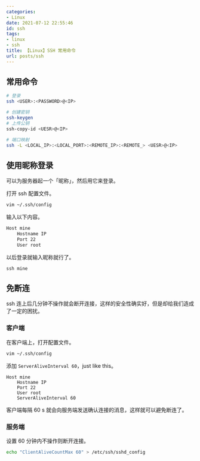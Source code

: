 ```yaml
---
categories:
- Linux
date: 2021-07-12 22:55:46
id: ssh
tags:
- linux
- ssh
title: 【Linux】SSH 常用命令
url: posts/ssh
---
```


## 常用命令

```bash
# 登录
ssh <USER>:<PASSWORD>@<IP>

# 创建密钥
ssh-keygen
# 上传公钥
ssh-copy-id <UESR>@<IP>

# 端口映射
ssh -L <LOCAL_IP>:<LOCAL_PORT>:<REMOTE_IP>:<REMOTE_> <UESR>@<IP>
```

<!-- more -->

## 使用昵称登录

可以为服务器起一个「昵称」，然后用它来登录。

打开 ssh 配置文件。

```sh
vim ~/.ssh/config
```

输入以下内容。

```sh
Host mine
    Hostname IP
    Port 22
    User root
```

以后登录就输入昵称就行了。

```ssh
ssh mine
```

## 免断连

ssh 连上后几分钟不操作就会断开连接，这样的安全性确实好，但是却给我们造成了一定的困扰。

### 客户端

在客户端上，打开配置文件。

```sh
vim ~/.ssh/config
```

添加 `ServerAliveInterval 60`，just like this。

```config
Host mine
    Hostname IP
    Port 22
    User root
    ServerAliveInterval 60
```

客户端每隔 60 s 就会向服务端发送确认连接的消息，这样就可以避免断连了。

### 服务端

设置 60 分钟内不操作则断开连接。

```sh
echo "ClientAliveCountMax 60" > /etc/ssh/sshd_config
```
